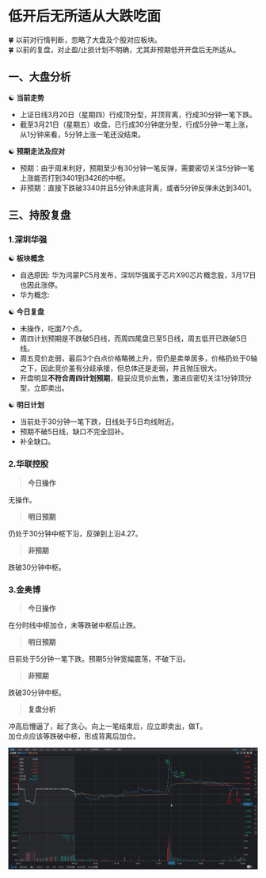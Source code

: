 # 低开后无所适从大跌吃面

 
:four_leaf_clover: 以前对行情判断，忽略了大盘及个股对应板块。  
:four_leaf_clover: 以前的复盘，对止盈/止损计划不明确，尤其非预期低开开盘后无所适从。

## 一、大盘分析

:yin_yang: **当前走势**

* 上证日线3月20日（星期四）行成顶分型，并顶背离，行成30分钟一笔下跌。  
* 截至3月21日（星期五）收盘，已行成30分钟底分型，行成5分钟一笔上涨，从1分钟来看，5分钟上涨一笔还没结束。

:yin_yang: **预期走法及应对**

* 预期：由于周末利好，预期至少有30分钟一笔反弹，需要密切关注5分钟一笔上涨能否打到3401到3426的中枢。  
* 非预期：直接下跌破3340并且5分钟未底背离，或者5分钟反弹未达到3401。

## 三、持股复盘

### 1.深圳华强

:yin_yang: **板块概念**  
  * 自选原因: 华为鸿蒙PC5月发布，深圳华强属于芯片X90芯片概念股，3月17日也因此涨停。   
  * 华为概念: 


:yin_yang: **今日复盘**  
  * 未操作，吃面7个点。  
  * 周四计划预期是不跌破5日线，而周四尾盘已至5日线，周五低开已跌破5日线。  
  * 周五竞价走弱，最后3个白点价格略微上升，但仍是卖单居多，价格扔处于0轴之下，因此竞价虽有分歧承接，但总体还是走弱，并且抛压很大。  
  * 开盘明显**不符合周四计划预期**，稳妥应竞价出售，激进应密切关注1分钟顶分型，立即卖出。 
  
:yin_yang: **明日计划**  
  * 当前处于30分钟一笔下跌，日线处于5日均线附近。  
  * 预期不破5日线，缺口不完全回补。
  * 补全缺口。


### 2.华联控股

> **今日操作**

  无操作。  
  
> **明日预期**

  仍处于30分钟中枢下沿，反弹到上沿4.27。

> **非预期**

  跌破30分钟中枢。

### 3.金奥博

> **今日操作**

  在分时线中枢加仓，未等跌破中枢后止跌。  

> **明日预期**

  目前处于5分钟一笔下跌。预期5分钟宽幅震荡，不破下沿。

> **非预期**

  跌破30分钟中枢。

> **复盘分析**  

  冲高后懵逼了，起了贪心。向上一笔结束后，应立即卖出，做T。  
  加仓点应该等跌破中枢，形成背离后加仓。

![alt text](image-3.png)